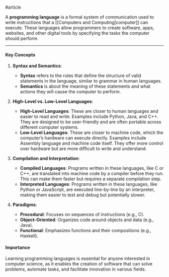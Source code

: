 #article

A **programming language** is a formal system of communication used to write instructions that a [[Computers and Computing|computer]] can execute. These languages allow programmers to create software, apps, websites, and other digital tools by specifying the tasks the computer should perform.

---
#### Key Concepts

1. **Syntax and Semantics**: 
   - **Syntax** refers to the rules that define the structure of valid statements in the language, similar to grammar in human languages.
   - **Semantics** is about the meaning of these statements and what actions they will cause the computer to perform.

2. **High-Level vs. Low-Level Languages**:
   - **High-Level Languages**: These are closer to human languages and easier to read and write. Examples include Python, Java, and C++. They are designed to be user-friendly and are often portable across different computer systems.
   - **Low-Level Languages**: These are closer to machine code, which the computer’s hardware can execute directly. Examples include Assembly language and machine code itself. They offer more control over hardware but are more difficult to write and understand.

3. **Compilation and Interpretation**:
   - **Compiled Languages**: Programs written in these languages, like C or C++, are translated into machine code by a compiler before they run. This can make them faster but requires a separate compilation step.
   - **Interpreted Languages**: Programs written in these languages, like Python or JavaScript, are executed line-by-line by an interpreter, making them easier to test and debug but potentially slower.

4. **Paradigms**:
   - **Procedural**: Focuses on sequences of instructions (e.g., C).
   - **Object-Oriented**: Organizes code around objects and data (e.g., Java).
   - **Functional**: Emphasizes functions and their compositions (e.g., Haskell).

#### Importance

Learning programming languages is essential for anyone interested in computer science, as it enables the creation of software that can solve problems, automate tasks, and facilitate innovation in various fields.
